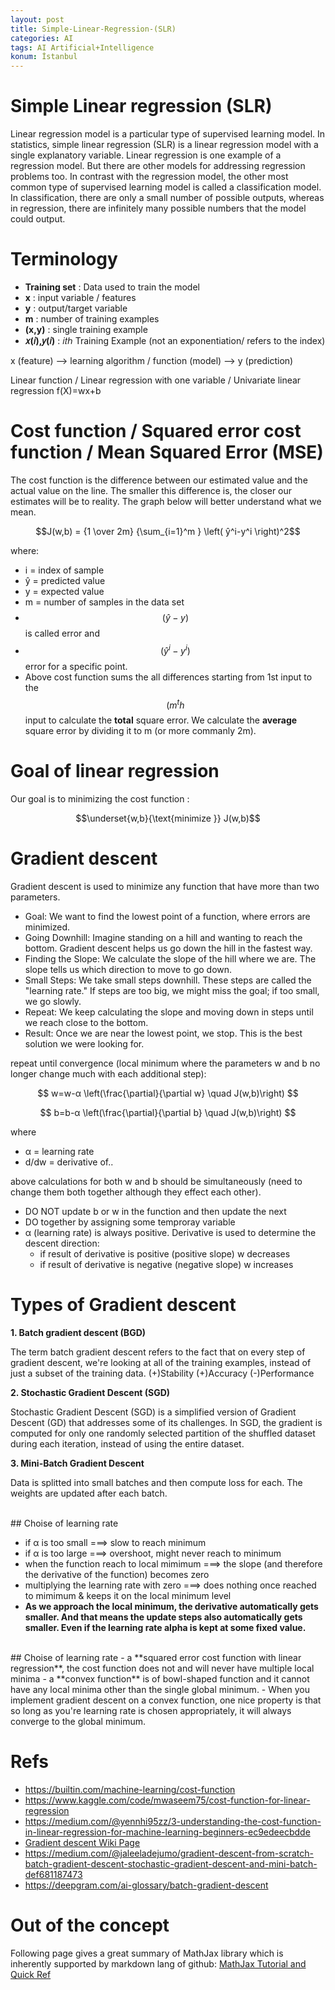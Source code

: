 ```yaml
---
layout: post
title: Simple-Linear-Regression-(SLR)
categories: AI
tags: AI Artificial+Intelligence
konum: İstanbul
---
```



# Simple Linear regression (SLR)

Linear regression model is a particular type of supervised learning model.
In statistics, simple linear regression (SLR) is a linear regression model with a single explanatory variable.
Linear regression is one example of a regression model. But there are other models for addressing regression problems too.
In contrast with the regression model, the other most common type of supervised learning model is called a classification model.
In classification, there are only a small number of possible outputs, whereas in regression, there are infinitely many possible numbers that the model could output.

# Terminology

- **Training set** : Data used to train the model
- **x** : input variable / features
- **y** : output/target variable
- **m** : number of training examples
- **(x,y)** : single training example
- **𝑥(𝑖),𝑦(𝑖)** : 𝑖𝑡ℎ Training Example (not an exponentiation/ refers to the index)


x (feature) --> learning algorithm / function (model) --> y (prediction)

Linear function / Linear regression with one variable / Univariate linear regression
f(X)=wx+b

# Cost function / Squared error cost function / Mean Squared Error (MSE)

The cost function is the difference between our estimated value and the actual value on the line. The smaller this difference is, the closer our estimates will be to reality. The graph below will better understand what we mean.

$$J(w,b) = {1 \over 2m} {\sum_{i=1}^m } \left( ŷ^i-y^i  \right)^2$$

where:
- i =  index of sample
- ŷ =  predicted value
- y =  expected value
- m =  number of samples in the data set
- $$(ŷ-y)$$ is called error and 
- $$(ŷ^i-y^i)$$ error for a specific point.
- Above cost function sums the all differences starting from 1st input to the $$(m^th$$ input to calculate the **total** square error.
We calculate the **average** square error by dividing it to m (or more commanly 2m).

# Goal of linear regression

Our goal is to minimizing the cost function :

$$\underset{w,b}{\text{minimize }} J(w,b)$$

# Gradient descent

Gradient descent is used to minimize any function that have more than two parameters.

- Goal: We want to find the lowest point of a function, where errors are minimized.
- Going Downhill: Imagine standing on a hill and wanting to reach the bottom. Gradient descent helps us go down the hill in the fastest way.
- Finding the Slope: We calculate the slope of the hill where we are. The slope tells us which direction to move to go down.
- Small Steps: We take small steps downhill. These steps are called the "learning rate." If steps are too big, we might miss the goal; if too small, we go slowly.
- Repeat: We keep calculating the slope and moving down in steps until we reach close to the bottom.
- Result: Once we are near the lowest point, we stop. This is the best solution we were looking for.

repeat until convergence (local minimum where the parameters w and b no longer change much with each additional step):

$$ w=w-α \left(\frac{\partial}{\partial w} \quad J(w,b)\right)  $$

$$ b=b-α \left(\frac{\partial}{\partial b} \quad J(w,b)\right)  $$


where
- α = learning rate
- d/dw = derivative of..

above calculations for both w and b should be simultaneously (need to change them both together although they effect each other).
- DO NOT update b or w in the function and then update the next
- DO together by assigning some temproray variable
- α (learning rate) is always positive. Derivative is used to determine the descent direction:
    - if result of derivative is positive (positive slope) w decreases
    - if result of derivative is negative (negative slope) w increases

# Types of Gradient descent

**1. Batch gradient descent (BGD)**

The term batch gradient descent refers to the fact that on every step of gradient descent, we're looking at all of the training examples, instead of just a subset of the training data. (+)Stability (+)Accuracy (-)Performance

**2. Stochastic Gradient Descent (SGD)**

Stochastic Gradient Descent (SGD) is a simplified version of Gradient Descent (GD) that addresses some of its challenges. In SGD, the gradient is computed for only one randomly selected partition of the shuffled dataset during each iteration, instead of using the entire dataset. 

**3. Mini-Batch Gradient Descent**

Data is splitted into small batches and then compute loss for each. The weights are updated after each batch.



<br/>
## Choise of learning rate 

- if α is too small ===> slow to reach minimum
- if α is too large ===> overshoot, might never reach to minimum
- when the function reach to local mimimum ===> the slope (and therefore the derivative of the function) becomes zero
- multiplying the learning rate with zero ===> does nothing once reached to mimimum & keeps it on the local minimum level
- **As we approach the local minimum, the derivative automatically gets smaller. And that means the update steps also automatically gets smaller. Even if the learning rate alpha is kept at some fixed value.**

<br/>
## Choise of learning rate 
- a **squared error cost function with linear regression**, the cost function does not and will never have multiple local minima
- a **convex function** is of bowl-shaped function and it cannot have any local minima other than the single global minimum.
- When you implement gradient descent on a convex function, one nice property is that so long as you're learning rate is chosen appropriately, it will always converge to the global minimum.

# Refs
- https://builtin.com/machine-learning/cost-function
- https://www.kaggle.com/code/mwaseem75/cost-function-for-linear-regression
- https://medium.com/@yennhi95zz/3-understanding-the-cost-function-in-linear-regression-for-machine-learning-beginners-ec9edeecbdde
- [Gradient descent Wiki Page](https://en.wikipedia.org/wiki/Gradient_descent)
- https://medium.com/@jaleeladejumo/gradient-descent-from-scratch-batch-gradient-descent-stochastic-gradient-descent-and-mini-batch-def681187473
- https://deepgram.com/ai-glossary/batch-gradient-descent

# Out of the concept
Following page gives a great summary of MathJax library which is inherently supported by markdown lang of github:
[MathJax Tutorial and Quick Ref](https://math.meta.stackexchange.com/questions/5020/mathjax-basic-tutorial-and-quick-reference)
